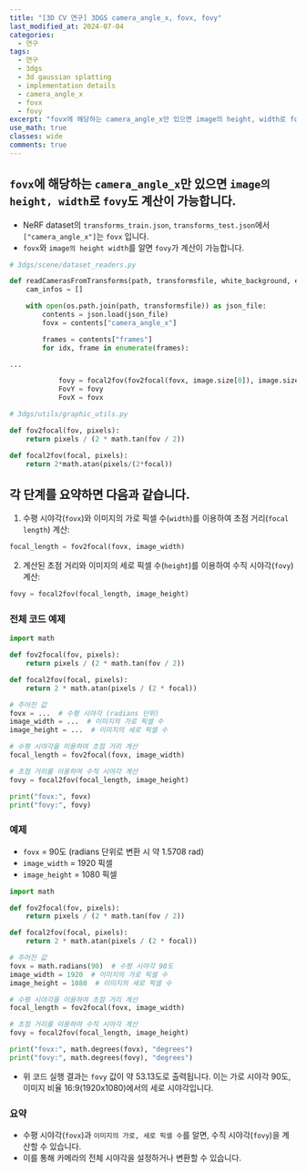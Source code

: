 ```yaml
---
title: "[3D CV 연구] 3DGS camera_angle_x, fovx, fovy"
last_modified_at: 2024-07-04
categories:
  - 연구
tags:
  - 연구
  - 3dgs
  - 3d gaussian splatting
  - implementation details
  - camera_angle_x
  - fovx
  - fovy
excerpt: "fovx에 해당하는 camera_angle_x만 있으면 image의 height, width로 fovy도 계산이 가능합니다."
use_math: true
classes: wide
comments: true
---
```


## `fovx`에 해당하는 `camera_angle_x`만 있으면 `image의 height, width`로 `fovy`도 계산이 가능합니다.

- NeRF dataset의 `transforms_train.json`, `transforms_test.json`에서 `["camera_angle_x"]`는 `fovx` 입니다.
- `fovx`와 `image의 height width`를 알면 `fovy`가 계산이 가능합니다.

```python
# 3dgs/scene/dataset_readers.py

def readCamerasFromTransforms(path, transformsfile, white_background, extension=".png"):
    cam_infos = []

    with open(os.path.join(path, transformsfile)) as json_file:
        contents = json.load(json_file)
        fovx = contents["camera_angle_x"]

        frames = contents["frames"]
        for idx, frame in enumerate(frames):

...

            fovy = focal2fov(fov2focal(fovx, image.size[0]), image.size[1])
            FovY = fovy 
            FovX = fovx
```

```python
# 3dgs/utils/graphic_utils.py

def fov2focal(fov, pixels):
    return pixels / (2 * math.tan(fov / 2))

def focal2fov(focal, pixels):
    return 2*math.atan(pixels/(2*focal))
```

## 각 단계를 요약하면 다음과 같습니다.

1. 수평 시야각(`fovx`)와 이미지의 가로 픽셀 수(`width`)를 이용하여 초점 거리(`focal length`) 계산:
```python
focal_length = fov2focal(fovx, image_width)
```

2. 계산된 초점 거리와 이미지의 세로 픽셀 수(`height`)를 이용하여 수직 시야각(`fovy`) 계산:
```python
fovy = focal2fov(focal_length, image_height)
```

### 전체 코드 예제

```python
import math

def fov2focal(fov, pixels):
    return pixels / (2 * math.tan(fov / 2))

def focal2fov(focal, pixels):
    return 2 * math.atan(pixels / (2 * focal))

# 주어진 값
fovx = ...  # 수평 시야각 (radians 단위)
image_width = ...  # 이미지의 가로 픽셀 수
image_height = ...  # 이미지의 세로 픽셀 수

# 수평 시야각을 이용하여 초점 거리 계산
focal_length = fov2focal(fovx, image_width)

# 초점 거리를 이용하여 수직 시야각 계산
fovy = focal2fov(focal_length, image_height)

print("fovx:", fovx)
print("fovy:", fovy)
```

### 예제
- `fovx` = 90도 (radians 단위로 변환 시 약 1.5708 rad)
- `image_width` = 1920 픽셀
- `image_height` = 1080 픽셀

```python
import math

def fov2focal(fov, pixels):
    return pixels / (2 * math.tan(fov / 2))

def focal2fov(focal, pixels):
    return 2 * math.atan(pixels / (2 * focal))

# 주어진 값
fovx = math.radians(90)  # 수평 시야각 90도
image_width = 1920  # 이미지의 가로 픽셀 수
image_height = 1080  # 이미지의 세로 픽셀 수

# 수평 시야각을 이용하여 초점 거리 계산
focal_length = fov2focal(fovx, image_width)

# 초점 거리를 이용하여 수직 시야각 계산
fovy = focal2fov(focal_length, image_height)

print("fovx:", math.degrees(fovx), "degrees")
print("fovy:", math.degrees(fovy), "degrees")
```

- 위 코드 실행 결과는 `fovy` 값이 약 53.13도로 출력됩니다. 이는 가로 시야각 90도, 이미지 비율 16:9(1920x1080)에서의 세로 시야각입니다.

### 요약
- 수평 시야각(`fovx`)과 `이미지의 가로, 세로 픽셀 수`를 알면, 수직 시야각(`fovy`)을 계산할 수 있습니다.
- 이를 통해 카메라의 전체 시야각을 설정하거나 변환할 수 있습니다.





